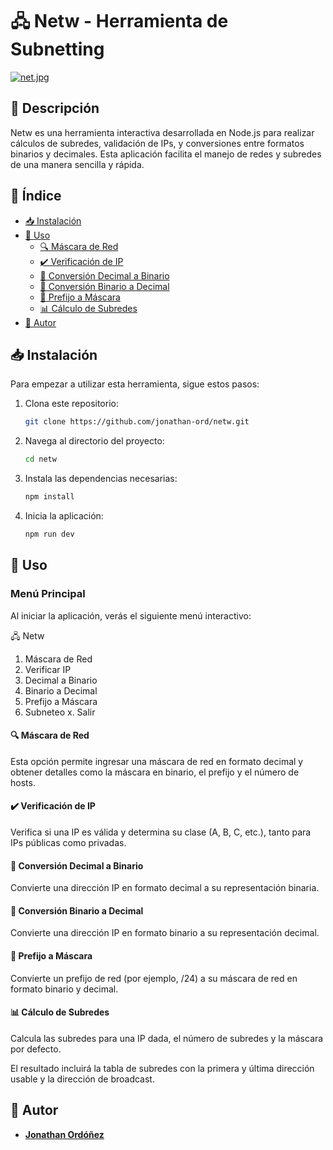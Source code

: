 # 🖧 Netw - Herramienta de Subnetting

[![net.jpg](https://i.postimg.cc/7YzdsWHg/net.jpg)](https://postimg.cc/w76w3Fsv)

## 📜 Descripción

Netw es una herramienta interactiva desarrollada en Node.js para realizar cálculos de subredes, validación de IPs, y conversiones entre formatos binarios y decimales. Esta aplicación facilita el manejo de redes y subredes de una manera sencilla y rápida.

## 📑 Índice

- [📥 Instalación](#instalación)
- [🔧 Uso](#uso)
  - [🔍 Máscara de Red](#máscara-de-red)
  - [✔️ Verificación de IP](#verificación-de-ip)
  - [🔢 Conversión Decimal a Binario](#conversión-decimal-a-binario)
  - [🔄 Conversión Binario a Decimal](#conversión-binario-a-decimal)
  - [📏 Prefijo a Máscara](#prefijo-a-máscara)
  - [📊 Cálculo de Subredes](#cálculo-de-subredes)
- [👤 Autor](#autor)

## 📥 Instalación

Para empezar a utilizar esta herramienta, sigue estos pasos:

1. Clona este repositorio:

   ```sh
   git clone https://github.com/jonathan-ord/netw.git
   ```

2. Navega al directorio del proyecto:

   ```sh
   cd netw
   ```

3. Instala las dependencias necesarias:

   ```sh
   npm install
   ```

4. Inicia la aplicación:

   ```sh
   npm run dev
   ```

## 🔧 Uso

### Menú Principal

Al iniciar la aplicación, verás el siguiente menú interactivo:

🖧 Netw

1.  Máscara de Red
2.  Verificar IP
3.  Decimal a Binario
4.  Binario a Decimal
5.  Prefijo a Máscara
6.  Subneteo
    x. Salir

#### 🔍 Máscara de Red

Esta opción permite ingresar una máscara de red en formato decimal y obtener detalles como la máscara en binario, el prefijo y el número de hosts.

#### ✔️ Verificación de IP

Verifica si una IP es válida y determina su clase (A, B, C, etc.), tanto para IPs públicas como privadas.

#### 🔢 Conversión Decimal a Binario

Convierte una dirección IP en formato decimal a su representación binaria.

#### 🔄 Conversión Binario a Decimal

Convierte una dirección IP en formato binario a su representación decimal.

#### 📏 Prefijo a Máscara

Convierte un prefijo de red (por ejemplo, /24) a su máscara de red en formato binario y decimal.

#### 📊 Cálculo de Subredes

Calcula las subredes para una IP dada, el número de subredes y la máscara por defecto.

El resultado incluirá la tabla de subredes con la primera y última dirección usable y la dirección de broadcast.

## 👤 Autor

- [**Jonathan Ordóñez**](https://github.com/jonathan-ord)
